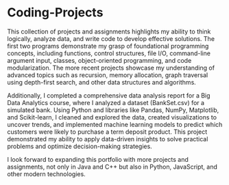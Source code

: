 # Coding-Projects
This collection of projects and assignments highlights my ability to think logically, analyze data, and write code to develop effective solutions. The first two programs demonstrate my grasp of foundational programming concepts, including functions, control structures, file I/O, command-line argument input, classes, object-oriented programming, and code modularization. The more recent projects showcase my understanding of advanced topics such as recursion, memory allocation, graph traversal using depth-first search, and other data structures and algorithms.

Additionally, I completed a comprehensive data analysis report for a Big Data Analytics course, where I analyzed a dataset (BankSet.csv) for a simulated bank. Using Python and libraries like Pandas, NumPy, Matplotlib, and Scikit-learn, I cleaned and explored the data, created visualizations to uncover trends, and implemented machine learning models to predict which customers were likely to purchase a term deposit product. This project demonstrated my ability to apply data-driven insights to solve practical problems and optimize decision-making strategies.

I look forward to expanding this portfolio with more projects and assignments, not only in Java and C++ but also in Python, JavaScript, and other modern technologies.
